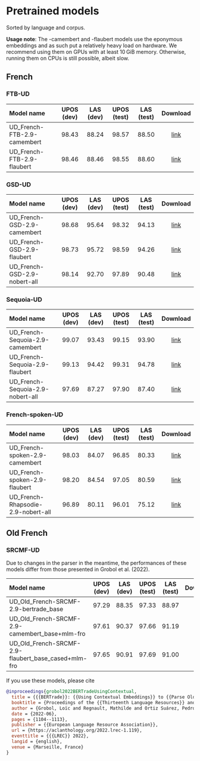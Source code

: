 # Pretrained models

Sorted by language and corpus.

**Usage note**: The -camembert and -flaubert models use the eponymous embeddings and as such put a
relatively heavy load on hardware. We recommend using them on GPUs with at least 10 GiB memory. Otherwise,
running them on CPUs is still possible, albeit slow.

## French

### FTB-UD

| Model name                   | UPOS (dev) | LAS (dev) | UPOS (test) | LAS (test) |             Download             |
| :--------------------------- | :--------: | :-------: | :---------: | :--------: | :------------------------------: |
| UD_French-FTB-2.9-camembert  |   98.43    |   88.24   |    98.57    |   88.50    | [link][UD_French-FTB-camembert]  |
| UD_French-FTB-2.9-flaubert   |   98.46    |   88.46   |    98.55    |   88.60    |  [link][UD_French-FTB-flaubert]  |

[UD_French-FTB-camembert]:
    https://zenodo.org/record/7703346/files/UD_French-FTB-camembert.tar.xz?download=1
[UD_French-FTB-flaubert]:
    https://zenodo.org/record/7703346/files/UD_French-FTB-flaubert.tar.xz?download=1

### GSD-UD

| Model name                   | UPOS (dev) | LAS (dev) | UPOS (test) | LAS (test) |             Download             |
| :--------------------------- | :--------: | :-------: | :---------: | :--------: | :------------------------------: |
| UD_French-GSD-2.9-camembert  |   98.68    |   95.64   |    98.32    |   94.13   | [link][UD_French-GSD-camembert]  |
| UD_French-GSD-2.9-flaubert   |   98.73    |   95.72   |    98.59    |   94.26    |  [link][UD_French-GSD-flaubert]  |
| UD_French-GSD-2.9-nobert-all |   98.14    |   92.70   |    97.89    |   90.48    | [link][UD_French-GSD-nobert-all] |

[UD_French-GSD-camembert]:
    https://zenodo.org/record/7703346/files/UD_French-GSD-camembert.tar.xz?download=1
[UD_French-GSD-flaubert]:
    https://zenodo.org/record/7703346/files/UD_French-GSD-flaubert.tar.xz?download=1
[UD_French-GSD-nobert-all]:
    https://zenodo.org/record/7703346/files/UD_French-GSD-nobert-all.tar.xz?download=1

### Sequoia-UD

| Model name                       | UPOS (dev) | LAS (dev) | UPOS (test) | LAS (test) |               Download               |
| :------------------------------- | :--------: | :-------: | :---------: | :--------: | :----------------------------------: |
| UD_French-Sequoia-2.9-camembert  |   99.07    |   93.43   |    99.15    |   93.90    | [link][UD_French-Sequoia-camembert]  |
| UD_French-Sequoia-2.9-flaubert   |   99.13    |   94.42   |    99.31    |   94.78    |  [link][UD_French-Sequoia-flaubert]  |
| UD_French-Sequoia-2.9-nobert-all |   97.69    |   87.27   |    97.90    |   87.40    | [link][UD_French-Sequoia-nobert-all] |

[UD_French-Sequoia-camembert]:
    https://zenodo.org/record/7703346/files/UD_French-Sequoia-camembert.tar.xz?download=1
[UD_French-Sequoia-flaubert]:
    https://zenodo.org/record/7703346/files/UD_French-Sequoia-flaubert.tar.xz?download=1
[UD_French-Sequoia-nobert-all]:
    https://zenodo.org/record/7703346/files/UD_French-Sequoia-nobert-all.tar.xz?download=1

### French-spoken-UD

| Model name                         | UPOS (dev) | LAS (dev) | UPOS (test) | LAS (test) |                Download                |
| :--------------------------------- | :--------: | :-------: | :---------: | :--------: | :------------------------------------: |
| UD_French-spoken-2.9-camembert  |   98.03    |   84.07   |    96.85    |   80.33    | [link][UD_French-spoken-camembert]  |
| UD_French-spoken-2.9-flaubert   |   98.20    |   84.54   |    97.05    |   80.59    |  [link][UD_French-spoken-flaubert]  |
| UD_French-Rhapsodie-2.9-nobert-all |   96.89    |   80.11   |    96.01    |   75.12    | [link][UD_French-spoken-nobert-all] |

[UD_French-spoken-camembert]:
    https://zenodo.org/record/7703346/files/UD_all_spoken_French-camembert.tar.xz?download=1
[UD_French-spoken-flaubert]:
    https://zenodo.spokenrg/record/7703346/files/UD_all_spoken_French-flaubert.tar.xz?download=1
[UD_French-spoken-nobert-all]:
    https://zenodo.org/record/7703346/files/UD_all_spoken_French-nobert-all.tar.xz?download=1

## Old French

### SRCMF-UD

Due to changes in the parser in the meantime, the performances of these models differ from those
presented in Grobol et al. (2022).

| Model name                                          | UPOS (dev) | LAS (dev) | UPOS (test) | LAS (test) |                        Download                         |
| :-------------------------------------------------- | :--------: | :-------: | :---------: | :--------: | :-----------------------------------------------------: |
| UD_Old_French-SRCMF-2.9-bertrade_base               |   97.29    |   88.35   |    97.33    |   88.97    |        [link][UD_Old_French-SRCMF-bertrade_base]        |
| UD_Old_French-SRCMF-2.9-camembert_base+mlm-fro      |   97.61    |   90.37   |    97.66    |   91.19    |   [link][UD_Old_French-SRCMF-camembert_base+mlm-fro]    |
| UD_Old_French-SRCMF-2.9-flaubert_base_cased+mlm-fro |   97.65    |   90.91   |    97.69    |   91.00    | [link][UD_Old_French-SRCMF-flaubert_base_cased+mlm-fro] |

If you use these models, please cite

```bibtex
@inproceedings{grobol2022BERTradeUsingContextual,
  title = {{{BERTrade}}: {{Using Contextual Embeddings}} to {{Parse Old French}}},
  booktitle = {Proceedings of the {{Thirteenth Language Resources}} and {{Evaluation Conference}}},
  author = {Grobol, Loïc and Regnault, Mathilde and Ortiz Suárez, Pedro Javier and Sagot, Benoît and Romary, Laurent and Crabbé, Benoit},
  date = {2022-06},
  pages = {1104--1113},
  publisher = {{European Language Resource Association}},
  url = {https://aclanthology.org/2022.lrec-1.119},
  eventtitle = {{{LREC}} 2022},
  langid = {english},
  venue = {Marseille, France}
}

```

[UD_Old_French-SRCMF-bertrade_base]:
    https://zenodo.org/record/7708976/files/UD_Old_French-SRCMF-2.9-bertrade_base-8192-32e_only.tar.xz?download=1
[UD_Old_French-SRCMF-camembert_base+mlm-fro]:
    https://zenodo.org/record/7708976/files/UD_Old_French-SRCMF-2.9-camembert_base%2Bmlm-fro.tar.xz?download=1
[UD_Old_French-SRCMF-flaubert_base_cased+mlm-fro]:
    https://zenodo.org/record/7708976/files/UD_Old_French-SRCMF-2.9-flaubert_base_cased%2Bmlm-fro.tar.xz?download=1
